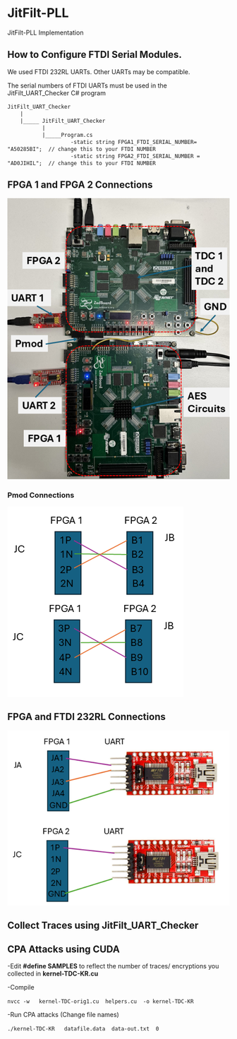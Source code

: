 # JitFilt-PLL
 JitFilt-PLL Implementation


## How to Configure FTDI Serial Modules. 
We used FTDI 232RL UARTs. Other UARTs may be compatible. 
							
The serial numbers of FTDI UARTs must be used in the JitFilt_UART_Checker C# program

	JitFilt_UART_Checker
		|
    	|_____ JitFilt_UART_Checker 
               |
               |_____Program.cs               
						-static string FPGA1_FTDI_SERIAL_NUMBER= "A50285BI";  // change this to your FTDI NUMBER
						-static string FPGA2_FTDI_SERIAL_NUMBER = "AD0JIHIL";  // change this to your FTDI NUMBER
							

## FPGA 1 and FPGA 2 Connections

![FPGA connections](./readme-images/FPGA_Figure.png)
 
### Pmod Connections 

![FPGA Pmod connections](./readme-images/FPGA_connections.png)


## FPGA and FTDI 232RL Connections
![FPGA UART connections](./readme-images/UARTconnections.png)


## Collect Traces using JitFilt_UART_Checker

## CPA Attacks using CUDA 
-Edit  **#define SAMPLES** to reflect the number of traces/ encryptions you collected in **kernel-TDC-KR.cu**

-Compile 

```nvcc -w   kernel-TDC-orig1.cu  helpers.cu  -o kernel-TDC-KR ```

-Run CPA attacks (Change file names)

```./kernel-TDC-KR   datafile.data  data-out.txt  0  ```
